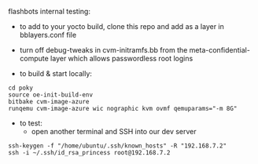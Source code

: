 flashbots internal testing:

- to add to your yocto build, clone this repo and add as a layer in bblayers.conf file
- turn off debug-tweaks in cvm-initramfs.bb from the meta-confidential-compute layer which allows passwordless root logins

- to build & start locally:

```
cd poky
source oe-init-build-env
bitbake cvm-image-azure
runqemu cvm-image-azure wic nographic kvm ovmf qemuparams="-m 8G"
```

- to test:
  - open another terminal and SSH into our dev server
```
ssh-keygen -f "/home/ubuntu/.ssh/known_hosts" -R "192.168.7.2"
ssh -i ~/.ssh/id_rsa_princess root@192.168.7.2
```